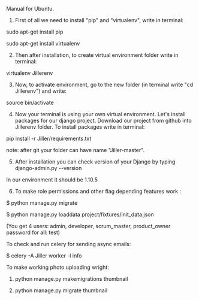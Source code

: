 Manual for Ubuntu.
1) First of all we need to install "pip" and "virtualenv", write in terminal:

sudo apt-get install pip

sudo apt-get install virtualenv

2) Then after installation, to create virtual environment folder write in terminal:

virtualenv Jillerenv

3) Now, to activate environment, go to the new folder (in terminal write "cd Jillerenv") and write:

source bin/activate

4) Now your terminal is using your own virtual environment. Let's install packages for our django project. Download our project from github into Jillerenv folder. To install packages write in terminal:

pip install -r Jiller/requirements.txt 

note: after git your folder can have name "Jiller-master".
 
5) After installation you can check version of your Django by typing
django-admin.py --version

In our environment it should be 1.10.5

6) To make role permissions and other flag depending features work :

$ python manage.py migrate

$ python manage.py loaddata project/fixtures/init_data.json

(You get 4 users: admin, developer, scrum_master, product_owner
password for all: test)

To check and run celery for sending async emails:

$ celery -A Jiller worker -l info

To make working photo uploading wright:

1) python manage.py makemigrations thumbnail

2) python manage.py migrate thumbnail

